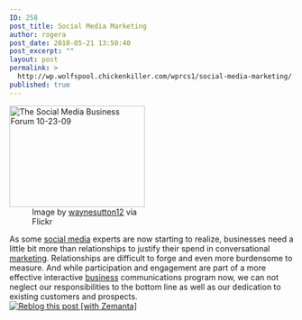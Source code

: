 ```yaml
---
ID: 258
post_title: Social Media Marketing
author: rogera
post_date: 2010-05-21 13:50:40
post_excerpt: ""
layout: post
permalink: >
  http://wp.wolfspool.chickenkiller.com/wprcs1/social-media-marketing/
published: true
---
```

<div class="zemanta-img" style="width:250px;">
<div><dl class="wp-caption alignright"> <dt class="wp-caption-dt"><a href="http://www.flickr.com/photos/63045810@N00/4051357300"><img title="The Social Media Business Forum 10-23-09" src="http://farm3.static.flickr.com/2643/4051357300_e73d7ce8f7_m.jpg" alt="The Social Media Business Forum 10-23-09" width="240" height="180" /></a></dt> <dd class="wp-caption-dd zemanta-img-attribution">Image by <a href="http://www.flickr.com/photos/63045810@N00/4051357300">waynesutton12</a> via Flickr</dd> </dl></div>
</div>
As some <a class="zem_slink" title="Social media" rel="wikinvest" href="http://www.wikinvest.com/concept/Social_media">social media</a> experts are now starting to realize, businesses need a little bit more than relationships to justify their spend in conversational <a class="zem_slink" title="Marketing" rel="wikipedia" href="http://en.wikipedia.org/wiki/Marketing">marketing</a>. Relationships are difficult to forge and even more burdensome to measure. And while participation and engagement are part of a more effective interactive <a class="zem_slink" title="Business" rel="wikipedia" href="http://en.wikipedia.org/wiki/Business">business</a> communications program now, we can not neglect our responsibilities to the bottom line as well as our dedication to existing customers and prospects.
<div class="zemanta-pixie"><a class="zemanta-pixie-a" title="Reblog this post [with Zemanta]" href="http://reblog.zemanta.com/zemified/6e1a36ac-88cc-43c0-91ce-37d273d8dc72/"><img class="zemanta-pixie-img" src="http://img.zemanta.com/reblog_c.png?x-id=6e1a36ac-88cc-43c0-91ce-37d273d8dc72" alt="Reblog this post [with Zemanta]" /></a></div>
